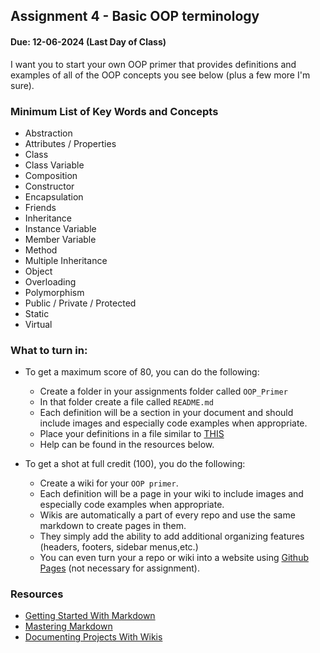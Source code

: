 ## Assignment 4 - Basic OOP terminology

#### Due: 12-06-2024 (Last Day of Class)

I want you to start your own OOP primer that provides definitions and examples of all of the OOP concepts you see below (plus a few more I'm sure).

### Minimum List of Key Words and Concepts

- Abstraction
- Attributes / Properties
- Class
- Class Variable
- Composition
- Constructor
- Encapsulation
- Friends
- Inheritance
- Instance Variable
- Member Variable
- Method
- Multiple Inheritance
- Object
- Overloading
- Polymorphism
- Public / Private / Protected
- Static
- Virtual

### What to turn in:

- To get a maximum score of 80, you can do the following:

  - Create a folder in your assignments folder called `OOP_Primer`
  - In that folder create a file called `README.md`
  - Each definition will be a section in your document and should include images and especially code examples when appropriate.
  - Place your definitions in a file similar to [THIS](example.md)
  - Help can be found in the resources below.

- To get a shot at full credit (100), you do the following:
  - Create a wiki for your `OOP primer`.
  - Each definition will be a page in your wiki to include images and especially code examples when appropriate.
  - Wikis are automatically a part of every repo and use the same markdown to create pages in them.
  - They simply add the ability to add additional organizing features (headers, footers, sidebar menus,etc.)
  - You can even turn your a repo or wiki into a website using [Github Pages](https://pages.github.com/) (not necessary for assignment).

### Resources

- [Getting Started With Markdown](https://docs.github.com/en/github/writing-on-github/getting-started-with-writing-and-formatting-on-github/basic-writing-and-formatting-syntax)
- [Mastering Markdown](https://guides.github.com/features/mastering-markdown/)
- [Documenting Projects With Wikis](https://docs.github.com/en/communities/documenting-your-project-with-wikis/about-wikis)

